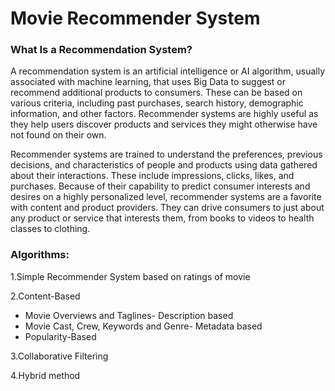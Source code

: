 # Movie Recommender System

### What Is a Recommendation System?
A recommendation system is an artificial intelligence or AI algorithm, usually associated with machine learning, that uses Big Data to suggest or recommend additional products to consumers. These can be based on various criteria, including past purchases, search history, demographic information, and other factors. Recommender systems are highly useful as they help users discover products and services they might otherwise have not found on their own.

Recommender systems are trained to understand the preferences, previous decisions, and characteristics of people and products using data gathered about their interactions. These include impressions, clicks, likes, and purchases. Because of their capability to predict consumer interests and desires on a highly personalized level, recommender systems are a favorite with content and product providers. They can drive consumers to just about any product or service that interests them, from books to videos to health classes to clothing.

### Algorithms:

1.Simple Recommender System based on ratings of movie

2.Content-Based
  - Movie Overviews and Taglines- Description based
  - Movie Cast, Crew, Keywords and Genre- Metadata based
  - Popularity-Based

3.Collaborative Filtering
   
4.Hybrid method

